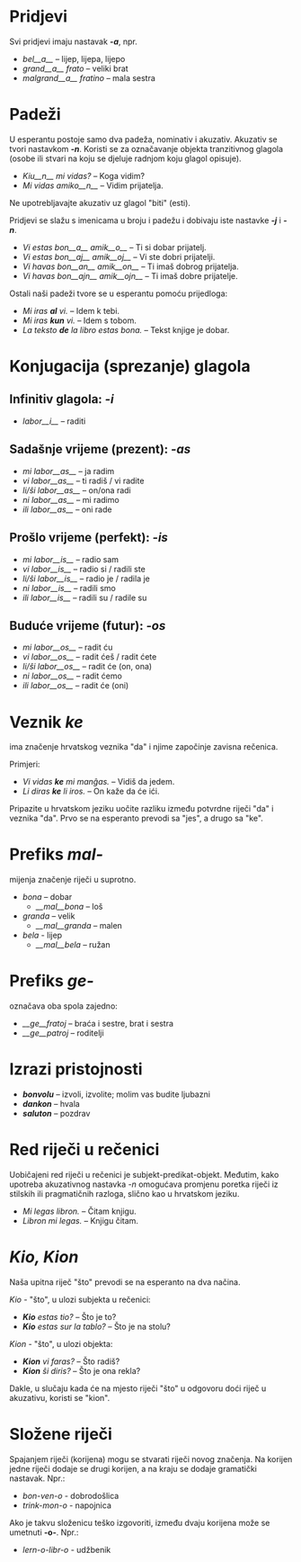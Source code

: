 # Pridjevi

Svi pridjevi imaju nastavak *__-a__*, npr.

- *bel__a__* – lijep, lijepa, lijepo
- *grand__a__ frato* – veliki brat
- *malgrand__a__ fratino* – mala sestra

# Padeži

U esperantu postoje samo dva padeža, nominativ i akuzativ. Akuzativ se tvori nastavkom *__-n__*. Koristi se za označavanje objekta tranzitivnog glagola (osobe ili stvari na koju se djeluje radnjom koju glagol opisuje).

- *Kiu__n__ mi vidas?* – Koga vidim?
- *Mi vidas amiko__n__* – Vidim prijatelja.

Ne upotrebljavajte akuzativ uz glagol "biti" (esti).

Pridjevi se slažu s imenicama u broju i padežu i dobivaju iste nastavke *__-j__* i *__-n__*.

- *Vi estas bon__a__ amik__o__* – Ti si dobar prijatelj.
- *Vi estas bon__aj__ amik__oj__* – Vi ste dobri prijatelji.
- *Vi havas bon__an__ amik__on__* – Ti imaš dobrog prijatelja.
- *Vi havas bon__ajn__ amik__ojn__* – Ti imaš dobre prijatelje.

Ostali naši padeži tvore se u esperantu pomoću prijedloga:

- *Mi iras __al__ vi.* – Idem k tebi.
- *Mi iras __kun__ vi.* – Idem s tobom.
- *La teksto __de__ la libro estas bona.* – Tekst knjige je dobar.

# Konjugacija (sprezanje) glagola 

## Infinitiv glagola: *-i*
  
- *labor__i__*          – raditi

## Sadašnje vrijeme (prezent): *-as*

- *mi labor__as__*      – ja radim
- *vi labor__as__*      – ti radiš / vi radite
- *li/ŝi labor__as__*   – on/ona radi
- *ni labor__as__*      – mi radimo
- *ili labor__as__*     – oni rade

## Prošlo vrijeme (perfekt): *-is*

- *mi labor__is__*      – radio sam
- *vi labor__is__*      – radio si / radili ste
- *li/ŝi labor__is__*   – radio je / radila je
- *ni labor__is__*      – radili smo
- *ili labor__is__*     – radili su / radile su

## Buduće vrijeme (futur): *-os*

- *mi labor__os__*      – radit ću
- *vi labor__os__*      – radit ćeš / radit ćete
- *li/ŝi labor__os__*   – radit će (on, ona)
- *ni labor__os__*      – radit ćemo
- *ili labor__os__*     – radit će (oni)

# Veznik *ke*

ima značenje hrvatskog veznika "da" i njime započinje zavisna rečenica.

Primjeri:

- *Vi vidas __ke__ mi manĝas.* – Vidiš da jedem.
- *Li diras __ke__ li iros.* – On kaže da će ići.

Pripazite u hrvatskom jeziku uočite razliku između potvrdne riječi "da" i veznika "da". Prvo se na esperanto prevodi sa "jes", a drugo sa "ke".

# Prefiks *mal-*

mijenja značenje riječi u suprotno.

- *bona* – dobar
  - *__mal__bona* – loš
- *granda* – velik
  - *__mal__granda* – malen
- *bela* - lijep
  - *__mal__bela* – ružan

# Prefiks *ge-*

označava oba spola zajedno:

- *__ge__fratoj* – braća i sestre, brat i sestra
- *__ge__patroj* – roditelji

# Izrazi pristojnosti

- *__bonvolu__* – izvoli, izvolite; molim vas budite ljubazni
- *__dankon__* – hvala
- *__saluton__* – pozdrav

# Red riječi u rečenici

Uobičajeni red riječi u rečenici je subjekt-predikat-objekt. Međutim, kako upotreba akuzativnog nastavka *-n* omogućava promjenu poretka riječi iz stilskih ili pragmatičnih razloga, slično kao u hrvatskom jeziku.

- *Mi legas libron.* – Čitam knjigu.
- *Libron mi legas.* – Knjigu čitam.

# *Kio, Kion*

Naša upitna riječ "što" prevodi se na esperanto na dva načina.

*Kio* - "što", u ulozi subjekta u rečenici:

- *__Kio__ estas tio?* – Što je to?
- *__Kio__ estas sur la tablo?* – Što je na stolu?

*Kion* - "što", u ulozi objekta:

- *__Kion__ vi faras?* – Što radiš?
- *__Kion__ ŝi diris?* – Što je ona rekla?

Dakle, u slučaju kada će na mjesto riječi "što" u odgovoru doći riječ u akuzativu, koristi se "kion".

# Složene riječi

Spajanjem riječi (korijena) mogu se stvarati riječi novog značenja. 
Na korijen jedne riječi dodaje se drugi korijen, a na kraju se dodaje gramatički nastavak. Npr.:

- *bon-ven-o* - dobrodošlica
- *trink-mon-o* - napojnica

Ako je takvu složenicu teško izgovoriti, između dvaju korijena može se umetnuti __-o-__. Npr.:

- *lern-o-libr-o* - udžbenik

